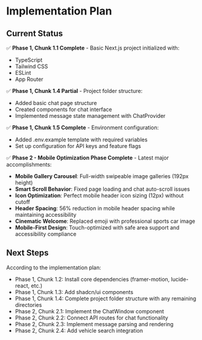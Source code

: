 # Implementation Plan

## Current Status

✅ **Phase 1, Chunk 1.1 Complete** - Basic Next.js project initialized with:
- TypeScript
- Tailwind CSS
- ESLint
- App Router

✅ **Phase 1, Chunk 1.4 Partial** - Project folder structure:
- Added basic chat page structure
- Created components for chat interface
- Implemented message state management with ChatProvider

✅ **Phase 1, Chunk 1.5 Complete** - Environment configuration:
- Added .env.example template with required variables
- Set up configuration for API keys and feature flags

✅ **Phase 2 - Mobile Optimization Phase Complete** - Latest major accomplishments:
- **Mobile Gallery Carousel**: Full-width swipeable image galleries (192px height)
- **Smart Scroll Behavior**: Fixed page loading and chat auto-scroll issues
- **Icon Optimization**: Perfect mobile header icon sizing (12px) without cutoff
- **Header Spacing**: 56% reduction in mobile header spacing while maintaining accessibility
- **Cinematic Welcome**: Replaced emoji with professional sports car image
- **Mobile-First Design**: Touch-optimized with safe area support and accessibility compliance

## Next Steps

According to the implementation plan:
- Phase 1, Chunk 1.2: Install core dependencies (framer-motion, lucide-react, etc.)
- Phase 1, Chunk 1.3: Add shadcn/ui components
- Phase 1, Chunk 1.4: Complete project folder structure with any remaining directories
- Phase 2, Chunk 2.1: Implement the ChatWindow component
- Phase 2, Chunk 2.2: Connect API routes for chat functionality
- Phase 2, Chunk 2.3: Implement message parsing and rendering
- Phase 2, Chunk 2.4: Add vehicle search integration 